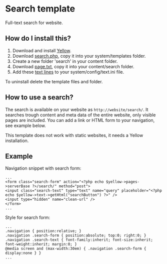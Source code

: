 Search template
===============
Full-text search for website.

How do I install this?
----------------------
1. Download and install [Yellow](https://github.com/markseu/yellowcms/).  
2. Download [search.php](search.php?raw=true), copy it into your system/templates folder.  
3. Create a new folder 'search' in your content folder.
4. Download [page.txt](page.txt?raw=true), copy it into your content/search folder.
5. Add these [text lines](text.ini?raw=true) to your system/config/text.ini file.

To uninstall delete the template files and folder.

How to use a search?
--------------------
The search is available on your website as `http://website/search/`. It searches trough content and meta data of the entire website, only visible pages are included. You can add a link or HTML form to your navigation, see example below.

This template does not work with static websites, it needs a Yellow installation.

Example
-------

Navigation snippet with search form:

    ...
    <form class="search-form" action="<?php echo $yellow->pages->serverBase ?>/search/" method="post">
    <input class="search-text" type="text" name="query" placeholder="<?php echo $yellow->text->getHtml("searchButton") ?>" />
    <input type="hidden" name="clean-url" />
    </form>
    ...

Style for search form:

    ...
    .navigation { position:relative; }
    .navigation .search-form { position:absolute; top:0; right:0; }
    .navigation .search-text { font-family:inherit; font-size:inherit; font-weight:inherit; margin:0; }
    @media screen and (max-width:30em) { .navigation .search-form { display:none } }
    ...